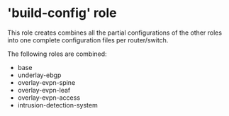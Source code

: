 # 'build-config' role
This role creates combines all the partial configurations of the other roles into one complete configuration files per router/switch.

 The following roles are combined:
- base
- underlay-ebgp
- overlay-evpn-spine
- overlay-evpn-leaf
- overlay-evpn-access
- intrusion-detection-system